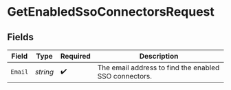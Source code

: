 # GetEnabledSsoConnectorsRequest


## Fields

| Field                                                 | Type                                                  | Required                                              | Description                                           |
| ----------------------------------------------------- | ----------------------------------------------------- | ----------------------------------------------------- | ----------------------------------------------------- |
| `Email`                                               | *string*                                              | :heavy_check_mark:                                    | The email address to find the enabled SSO connectors. |